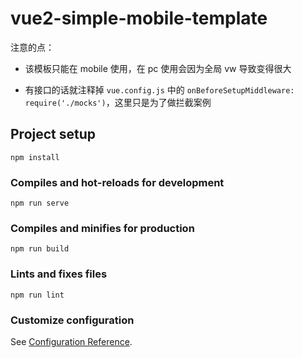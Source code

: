 # vue2-simple-mobile-template

注意的点：

- 该模板只能在 mobile 使用，在 pc 使用会因为全局 vw 导致变得很大

- 有接口的话就注释掉 `vue.config.js` 中的 `onBeforeSetupMiddleware: require('./mocks')`，这里只是为了做拦截案例

## Project setup

```
npm install
```

### Compiles and hot-reloads for development

```
npm run serve
```

### Compiles and minifies for production

```
npm run build
```

### Lints and fixes files

```
npm run lint
```

### Customize configuration

See [Configuration Reference](https://cli.vuejs.org/config/).
